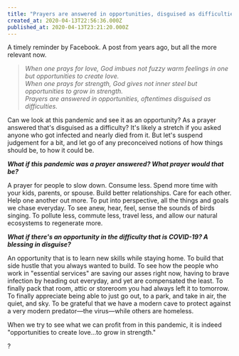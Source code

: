 ```yaml
---
title: "Prayers are answered in opportunities, disguised as difficulties"
created_at: 2020-04-13T22:56:36.000Z
published_at: 2020-04-13T23:21:20.000Z
---
```

A timely reminder by Facebook. A post from years ago, but all the more relevant now.

  

> _When one prays for love, God imbues not fuzzy warm feelings in one but opportunities to create love.  
> When one prays for strength, God gives not inner steel but opportunities to grow in strength.  
> Prayers are answered in opportunities, oftentimes disguised as difficulties._

  

Can we look at this pandemic and see it as an opportunity? As a prayer answered that's disguised as a difficulty? It's likely a stretch if you asked anyone who got infected and nearly died from it. But let's suspend judgement for a bit, and let go of any preconceived notions of how things should be, to how it could be. 

  

_**What if this pandemic was a prayer answered? What prayer would that be?**_

  

A prayer for people to slow down. Consume less. Spend more time with your kids, parents, or spouse. Build better relationships. Care for each other. Help one another out more. To put into perspective, all the things and goals we chase everyday. To see anew, hear, feel, sense the sounds of birds singing. To pollute less, commute less, travel less, and allow our natural ecosystems to regenerate more. 

  

_**What if there's an opportunity in the difficulty that is COVID-19? A blessing in disguise?**_

  

An opportunity that is to learn new skills while staying home. To build that side hustle that you always wanted to build. To see how the people who work in "essential services" are saving our asses right now, having to brave infection by heading out everyday, and yet are compensated the least. To finally pack that room, attic or storeroom you had always left it to tomorrow. To finally appreciate being able to just go out, to a park, and take in air, the quiet, and sky. To be grateful that we have a modern cave to protect against a very modern predator—the virus—while others are homeless. 

  

When we try to see what we can profit from in this pandemic, it is indeed "opportunities to create love...to grow in strength."

  

?
